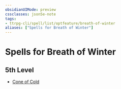 ```yaml
---
obsidianUIMode: preview
cssclasses: json5e-note
tags:
- ttrpg-cli/spell/list/optfeature/breath-of-winter
aliases: ["Spells for Breath of Winter"]
---
```

# Spells for Breath of Winter

## 5th Level

- [Cone of Cold](/CLI/spells/cone-of-cold.md "PHB")